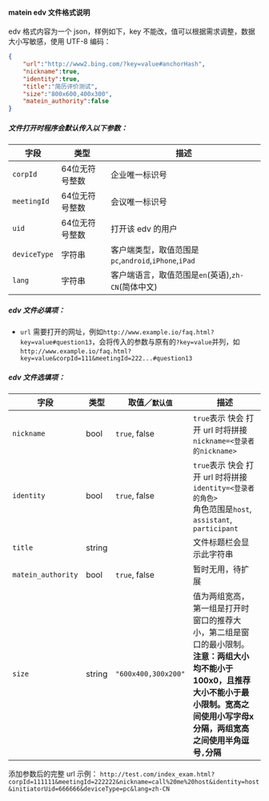 #### matein edv 文件格式说明
edv 格式内容为一个 json，样例如下，key 不能改，值可以根据需求调整，数据大小写敏感，使用 UTF-8 编码：
``` json
{
    "url":"http://www2.bing.com/?key=value#anchorHash",
    "nickname":true,
    "identity":true,
    "title":"简历评价测试",
    "size":"800x600,400x300",
    "matein_authority":false
}
```

##### 文件打开时程序会默认传入以下参数：

| 字段        | 类型           | 描述              |
|-------------|----------------|-------------------|
| `corpId`    | 64位无符号整数 | 企业唯一标识号    |
| `meetingId` | 64位无符号整数 | 会议唯一标识号    |
| `uid`       | 64位无符号整数 | 打开该 edv 的用户 |
| `deviceType` | 字符串 | 客户端类型，取值范围是`pc`,`android`,`iPhone`,`iPad` |
| `lang`       | 字符串 | 客户端语言，取值范围是`en`(英语),`zh-CN`(简体中文) |


##### edv 文件必填项：
- `url` 需要打开的网址，例如`http://www.example.io/faq.html?key=value#question13`，会将传入的参数与原有的`?key=value`并列，如`http://www.example.io/faq.html?key=value&corpId=111&meetingId=222...#question13`

##### edv 文件选填项：

| 字段               | 类型   | 取值／`默认值` | 描述                                                           |
|--------------------|--------|----------------|----------------------------------------------------------------|
| `nickname`         | bool   | `true`, false  | `true`表示 快会 打开 url 时将拼接`nickname=<登录者的nickname>` |
| `identity`         | bool   | `true`, false  | `true`表示 快会 打开 url 时将拼接`identity=<登录者的角色>`<BR> 角色范围是`host`, `assistant`, `participant`     |
| `title`            | string |                | 文件标题栏会显示此字符串                                       |
| `matein_authority` | bool   | `true`, false  | 暂时无用，待扩展                                               |
| `size`             | string | `"600x400,300x200"` | 值为两组宽高，第一组是打开时窗口的推荐大小，第二组是窗口的最小限制。<BR> **注意：两组大小均不能小于 100x0，且推荐大小不能小于最小限制。宽高之间使用小写字母x分隔，两组宽高之间使用半角逗号`,`分隔** |

添加参数后的完整 url 示例：
```http://test.com/index_exam.html?corpId=111111&meetingId=222222&nickname=call%20me%20host&identity=host&initiatorUid=666666&deviceType=pc&lang=zh-CN```
